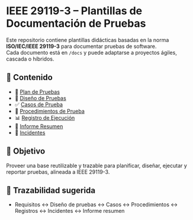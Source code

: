 # IEEE 29119-3 – Plantillas de Documentación de Pruebas

Este repositorio contiene plantillas didácticas basadas en la norma **ISO/IEC/IEEE 29119-3** para documentar pruebas de software.  
Cada documento está en `/docs` y puede adaptarse a proyectos ágiles, cascada o híbridos.

## 📂 Contenido
- 📖 [Plan de Pruebas](docs/PLAN_DE_PRUEBAS.md)
- 📝 [Diseño de Pruebas](docs/DISEÑO_DE_PRUEBAS.md)
- ✅ [Casos de Prueba](docs/CASOS_DE_PRUEBA.md)
- 🔄 [Procedimientos de Prueba](docs/PROCEDIMIENTOS_DE_PRUEBA.md)
- 📊 [Registro de Ejecución](docs/REGISTRO_EJECUCION.md)
- 📑 [Informe Resumen](docs/INFORME_RESUMEN.md)
- 🐞 [Incidentes](docs/INCIDENTES.md)

## 🎯 Objetivo
Proveer una base reutilizable y trazable para planificar, diseñar, ejecutar y reportar pruebas, alineada a IEEE 29119-3.

## 🔗 Trazabilidad sugerida
- Requisitos ↔ Diseño de pruebas ↔ Casos ↔ Procedimientos ↔ Registros ↔ Incidentes ↔ Informe resumen


